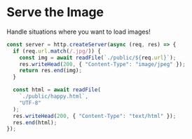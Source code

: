# Serve the Image

Handle situations where you want to load images!

```javascript
const server = http.createServer(async (req, res) => {
  if (req.url.match(/.jpg/)) {
    const img = await readFile(`./public/${req.url}`);
    res.writeHead(200, { "Content-Type": "image/jpeg" });
    return res.end(img);
  }

  const html = await readFile(
    `./public/happy.html`,
    "UTF-8"
  );
  res.writeHead(200, { "Content-Type": "text/html" });
  res.end(html);
});
```
